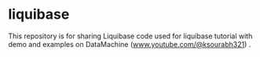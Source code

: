 # liquibase
This repository is for sharing Liquibase code used for liquibase tutorial with demo and examples on DataMachine (www.youtube.com/@ksourabh321) .
